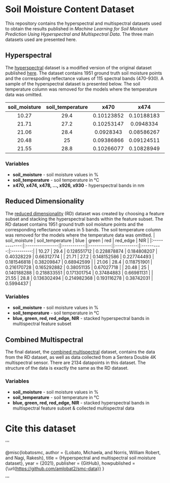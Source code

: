 # Soil Moisture Content Dataset

This repository contains the hyperspectral and multispectral datasets used to obtain the results published in 
*Machine Learning for Soil Moisture Prediction Using Hyperspectral and Multispectral Data*. The three main datasets used are presented here.

## Hyperspectral

The [hyperspectral](https://github.com/amlobat2/smc-data/blob/main/hyperspectral_dataset.csv) dataset is a modified version of the original dataset published 
[here](https://github.com/felixriese/hyperspectral-soilmoisture-dataset/blob/master/README.md). The dataset contains 1951 ground truth soil moisture points and
the correspoding reflectance values of 115 spectral bands (470-930). A sample of the hyperspectral dataset is presented below. The soil temperature column was removed for the models where the temperature data was omitted.

| soil_moisture | soil_temperature |    x470    |    x474    |    x478    |    x482    |    x486    | ....... |    x914    |    x918    |    x922    |    x926    |    x930    |
|:-------------:|:----------------:|:----------:|:----------:|:----------:|:----------:|:----------:|:-------:|:----------:|:----------:|:----------:|:----------:|:----------:|
|     10.27     |       29.4       | 0.10123852 | 0.10188183 | 0.10201255 | 0.09744575 | 0.09515578 | ....... | 0.71040456 | 0.71463732 | 0.71226611 | 0.71242056 | 0.72392433 |
|     21.71     |       27.2       | 0.10253147 |  0.0948334 | 0.10382726 | 0.09437256 | 0.10021864 | ....... | 0.72635033 | 0.72040551 | 0.71101871 | 0.71305608 | 0.72743108 |
|     21.06     |       28.4       |  0.0928343 | 0.08586267 | 0.08321736 | 0.08515299 | 0.08386171 | ....... | 0.69956962 | 0.70145289 |  0.695842  | 0.68869439 | 0.69806206 |
|     20.48     |        25        | 0.09386866 | 0.09124511 | 0.09151317 | 0.09257986 | 0.09567505 | ....... | 0.69588982 | 0.68847447 | 0.68586279 | 0.68551678 | 0.69236359 |
|     21.55     |       28.8       | 0.10266077 | 0.10828949 | 0.11004912 | 0.10384823 | 0.10307461 | ....... | 0.64682591 | 0.64006289 | 0.63264033 | 0.63827629 | 0.65137848 |  

### Variables
- **soil_moisture** - soil moisture values in % 
- **soil_temperature** - soil temperature in &deg;C
- **x470, x474, x478, ..., x926, x930** - hyperspectral bands in nm 


## Reduced Dimensionality

The [reduced dimensionality](https://github.com/amlobat2/smc-data/blob/main/reduced_dimensionality.csv) (RD) dataset was created by choosing a feature subset and stacking the hyperspectral bands within the feature subset. The RD dataset contains 1951 ground truth soil moisture points and the corresponding reflectance values in 5 bands. The soil temperature column was removed for the models where the temperature data was omitted.
| soil_moisture | soil_temperature |     blue    |    green    |     red     |  red_edge  |     NIR    |
|:-------------:|:----------------:|:-----------:|:-----------:|:-----------:|:----------:|:----------:|
|     10.27     |       29.4       | 0.128551712 | 0.228878874 | 0.184808207 | 0.40328229 | 0.66312774 |
|     21.71     |       27.2       | 0.148152586 | 0.227744493 | 0.181546818 | 0.38209847 | 0.68942599 |
|     21.06     |       28.4       | 0.118751901 | 0.216170728 | 0.165292882 | 0.38051135 | 0.67027718 |
|     20.48     |        25        | 0.140188288 | 0.218833551 | 0.171301754 | 0.37484883 | 0.66981131 |
|     21.55     |       28.8       | 0.136302494 | 0.214982368 | 0.193116278 | 0.38742031 |  0.5994437 |


### Variables
- **soil_moisture** - soil moisture values in % 
- **soil_temperature** - soil temperature in &deg;C
- **blue, green, red, red_edge, NIR** - stacked hyperspectral bands in multispectral feature subset  


## Combined Multispectral
The final dataset, the [combined multispectral](https://github.com/amlobat2/smc-data/blob/main/combined_multispectral.csv) dataset, contains the data from the RD dataset, as well as data collected from a Sentera Double 4K multispectral sensor. There are 2134 datapoints in this dataset. The structure of the data is exactly the same as the RD dataset. 

### Variables
- **soil_moisture** - soil moisture values in % 
- **soil_temperature** - soil temperature in &deg;C
- **blue, green, red, red_edge, NIR** - stacked hyperspectral bands in multispectral feature subset & collected multispectral data 

# Cite this dataset


'''

@misc{lobatosmc,
    author = {Lobato, Michaela, and Norris, William Robert, and Nagi, Rakesh},
    title = {Hyperspectral and multispectral soil moisture dataset},
    year = {2021},
    publisher = {GitHub},
    howpublished = {\url{https://github.com/amlobat2/smc-data}}
}

'''
